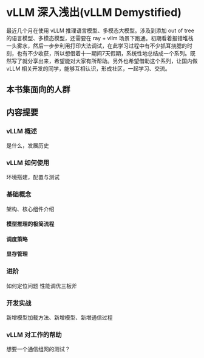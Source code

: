 # vLLM 深入浅出(vLLM Demystified)
最近几个月在使用 vLLM 推理语言模型、多模态大模型。涉及到添加 out of tree 的语言模型、多模态模型，还需要在 ray + vllm 场景下跑通。初期看着报错堆栈一头雾水，然后一步步利用打印大法调试，在此学习过程中有不少抓耳挠腮的时刻，也有不少收获，所以想借着十一期间7天假期，系统性地总结成一个系列。既然写了就分享出来，希望能对大家有所帮助。另外也希望借助这个系列，让国内做 vLLM 相关开发的同学，能够互相认识，形成社区，一起学习、交流。

## 本书集面向的人群

## 内容提要

### vLLM 概述
是什么，发展历史

### vLLM 如何使用
环境搭建，配置与测试

### 基础概念
架构、核心组件介绍
#### 模型推理的极简流程

#### 调度策略

#### 显存管理

### 进阶
如何定位问题
性能调优三板斧
### 开发实战
新增模型加载方法、新增模型、新增通信过程

### vLLM 对工作的帮助
想要一个通信组网的测试？